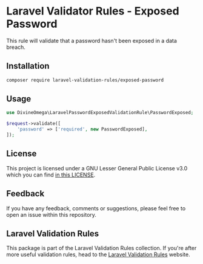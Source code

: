 # Laravel Validator Rules - Exposed Password

This rule will validate that a password hasn't been exposed in a data breach.

## Installation

```bash
composer require laravel-validation-rules/exposed-password
```

## Usage

```php
use DivineOmega\LaravelPasswordExposedValidationRule\PasswordExposed;

$request->validate([
    'password' => ['required', new PasswordExposed],
]);
```

## License
This project is licensed under a GNU Lesser General Public License v3.0 which you can find
[in this LICENSE](https://github.com/laravel-validation-rules/exposed-password/blob/master/LICENSE).


## Feedback
If you have any feedback, comments or suggestions, please feel free to open an
issue within this repository.

## Laravel Validation Rules

This package is part of the Laravel Validation Rules collection. If you're after more useful validation rules, head to the [Laravel Validation Rules](https://laravel-validation-rules.github.io/) website.